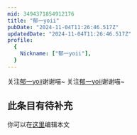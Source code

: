 ```yaml
---
mid: 3494371854912176
title: "郁一yoii"
pubDate: "2024-11-04T11:26:46.517Z"
updatedDate: "2024-11-04T11:26:46.517Z"
profile:
  {
    Nickname: ["郁一yoii"],
  }
---
```


关注[郁一yoii](https://space.bilibili.com/3494371854912176)谢谢喵~ 关注[郁一yoii](https://space.bilibili.com/3494371854912176)谢谢喵~

## 此条目有待补充
你可以在[这里](https://github.com/Yuhanawa/VTuber.ICU-Content/edit/master/v/郁一yoii/index.md)编辑本文
